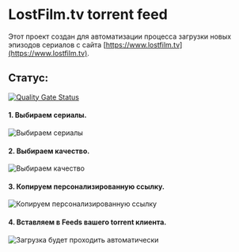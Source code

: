# LostFilm.tv torrent feed
Этот проект создан для автоматизации процесса загрузки новых эпизодов сериалов с сайта [https://www.lostfilm.tv](https://www.lostfilm.tv).

## Статус:
[![Quality Gate Status](https://sonarcloud.io/api/project_badges/measure?project=lAnubisl_LostFilmTorrentsFeed&metric=alert_status)](https://sonarcloud.io/summary/new_code?id=lAnubisl_LostFilmTorrentsFeed)

#### 1. Выбираем сериалы.
![Выбираем сериалы](https://lostfilmfeed.petproject.by/images/f0.png)
#### 2. Выбираем качество.
![Выбираем качество](https://lostfilmfeed.petproject.by/images/f1.png)
#### 3. Копируем персонализированную ссылку.
![Копируем персонализированную ссылку](https://lostfilmfeed.petproject.by/images/f2.png)
#### 4. Вставляем в Feeds вашего torrent клиента.
![Загрузка будет проходить автоматически](https://lostfilmfeed.petproject.by/images/f3.png)
